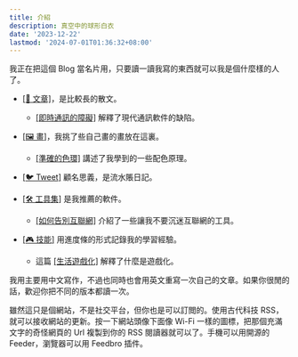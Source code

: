 ```yaml
---
title: 介紹 
description: 真空中的球形白衣
date: '2023-12-22'
lastmod: '2024-07-01T01:36:32+08:00'
---
```

我正在把這個 Blog 當名片用，只要讀一讀我寫的東西就可以我是個什麼樣的人了。

- [[📝 文章]](/zh/posts)，是比較長的散文。
    - [[即時通訊的障礙]](/zh/posts/instant-messaging) 解釋了現代通訊軟件的缺陷。

- [[🖼️ 畫]](/zh/gallery)，我挑了些自己畫的畫放在這裏。
    - [[準確的色環]](/zh/gallery/accurate-colour-wheel) 講述了我學到的一些配色原理。

- [[🐦 Tweet]](/zh/tweet) 顧名思義，是流水賬日記。

- [[🛠️ 工具集]](/zh/toolbox) 是我推薦的軟件。
    - [[如何告別互聯網]](/zh/toolbox/say-goodbye-to-internet/) 介紹了一些讓我不要沉迷互聯網的工具。

- [[🎮 技能]](/zh/skill) 用進度條的形式記錄我的學習經驗。
    - 這篇 [[生活遊戲化]](/zh/skill/introduction) 解釋了什麼是遊戲化。

我用主要用中文寫作，不過也同時也會用英文重寫一次自己的文章。如果你很閒的話，歡迎你把不同的版本都讀一次。

雖然這只是個網站，不是社交平台，但你也是可以訂閲的。使用古代科技 RSS，就可以接收網站的更新。按一下網站頭像下面像 Wi-Fi 一樣的圖標，把那個充滿文字的奇怪網頁的 Url 複製到你的 RSS 閱讀器就可以了。手機可以用開源的 Feeder，瀏覽器可以用 Feedbro 插件。


